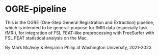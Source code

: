 # OGRE-pipeline

This is the OGRE (One-Step General Registration and Extraction) pipeline, which is intended to be general-purpose for fMRI data (especially task fMRI), for integration of FSL FEAT-like preprocessing with FreeSurfer with FSL FEAT statistical analysis on the Mac.

By Mark McAvoy & Benjamin Philip at Washington University, 2021-2023.
